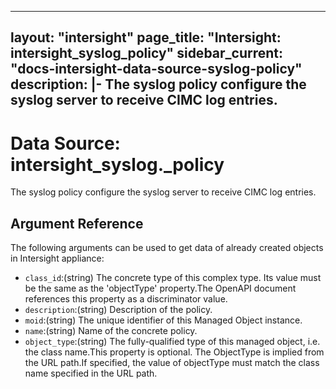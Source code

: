 
---
layout: "intersight"
page_title: "Intersight: intersight_syslog_policy"
sidebar_current: "docs-intersight-data-source-syslog-policy"
description: |-
The syslog policy configure the syslog server to receive CIMC log entries.
---

# Data Source: intersight_syslog._policy
The syslog policy configure the syslog server to receive CIMC log entries.
## Argument Reference
The following arguments can be used to get data of already created objects in Intersight appliance:
* `class_id`:(string) The concrete type of this complex type. Its value must be the same as the 'objectType' property.The OpenAPI document references this property as a discriminator value. 
* `description`:(string) Description of the policy. 
* `moid`:(string) The unique identifier of this Managed Object instance. 
* `name`:(string) Name of the concrete policy. 
* `object_type`:(string) The fully-qualified type of this managed object, i.e. the class name.This property is optional. The ObjectType is implied from the URL path.If specified, the value of objectType must match the class name specified in the URL path. 
